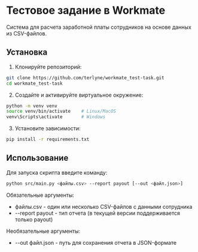 # Тестовое задание в Workmate

Система для расчета заработной платы сотрудников на основе данных из CSV-файлов.

## Установка

1. Клонируйте репозиторий:
```bash
git clone https://github.com/terlyne/workmate_test-task.git
cd workmate_test-task
```

2. Создайте и активируйте виртуальное окружение:
```bash
python -m venv venv
source venv/bin/activate    # Linux/MacOS
venv\Scripts\activate       # Windows
```

3. Установите зависимости:
```bash
pip install -r requirements.txt
```

## Использование

Для запуска скрипта введите команду:

```bash
python src/main.py <файлы.csv> --report payout [--out <файл.json>]
```

Обязательные аргументы: 
- файлы.csv - один или несколько CSV-файлов с данными сотрудника
- --report payout - тип отчета (в текущей версии поддерживается только payout)

Необязательные аргументы:
- --out файл.json - путь для сохранения отчета в JSON-формате